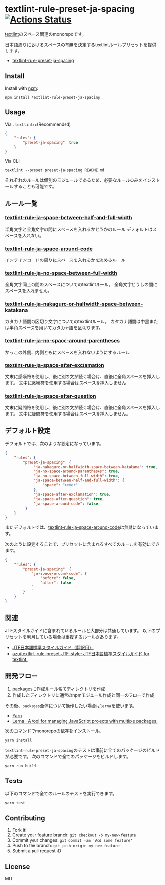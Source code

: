 # textlint-rule-preset-ja-spacing [![Actions Status](https://github.com/textlint-ja/textlint-rule-preset-ja-spacing/workflows/test/badge.svg)](https://github.com/textlint-ja/textlint-rule-preset-ja-spacing/actions?query=workflow%3A"test")

[textlint](https://textlint.github.io/)のスペース関連のmonorepoです。

日本語周りにおけるスペースの有無を決定するtextlintルールプリセットを提供します。

- [textlint-rule-preset-ja-spacing](./packages/textlint-rule-preset-ja-spacing)

## Install

Install with [npm](https://www.npmjs.com/):

    npm install textlint-rule-preset-ja-spacing

## Usage

Via `.textlintrc`(Recommended)

```json
{
    "rules": {
        "preset-ja-spacing": true
    }
}
```

Via CLI

```
textlint --preset preset-ja-spacing README.md
```


それぞれのルールは個別のモジュールであるため、必要なルールのみをインストールすることも可能です。

## ルール一覧

### [textlint-rule-ja-space-between-half-and-full-width](./packages/textlint-rule-ja-space-between-half-and-full-width)

半角文字と全角文字の間にスペースを入れるかどうかのルール
デフォルトはスペースを入れない。

### [textlint-rule-ja-space-around-code](./packages/textlint-rule-ja-space-around-code)

インラインコードの周りにスペースを入れるかを決めるルール

### [textlint-rule-ja-no-space-between-full-width](./packages/textlint-rule-ja-no-space-between-full-width)

全角文字同士の間のスペースについてのtextlintルール。
全角文字どうしの間にスペースを入れません。

### [textlint-rule-ja-nakaguro-or-halfwidth-space-between-katakana](packages/textlint-rule-ja-nakaguro-or-halfwidth-space-between-katakana)

カタカナ語間の区切り文字についてのtextlintルール。
カタカナ語間は中黒または半角スペースを用いてカタカナ語を区切ります。

### [textlint-rule-ja-no-space-around-parentheses](packages/textlint-rule-ja-no-space-around-parentheses)

かっこの外側、内側ともにスペースを入れないようにするルール

### [textlint-rule-ja-space-after-exclamation](packages/textlint-rule-ja-space-after-exclamation)

文末に感嘆符を使用し、後に別の文が続く場合は、直後に全角スペースを挿入します。
文中に感嘆符を使用する場合はスペースを挿入しません

### [textlint-rule-ja-space-after-question](packages/textlint-rule-ja-space-after-question)

文末に疑問符を使用し、後に別の文が続く場合は、直後に全角スペースを挿入します。
文中に疑問符を使用する場合はスペースを挿入しません。

## デフォルト設定

デフォルトでは、次のような設定になっています。

```json
{
    "rules": {
        "preset-ja-spacing": {
             "ja-nakaguro-or-halfwidth-space-between-katakana": true,
             "ja-no-space-around-parentheses": true,
             "ja-no-space-between-full-width": true,
             "ja-space-between-half-and-full-width": {
                 "space": "never"
             },
             "ja-space-after-exclamation": true,
             "ja-space-after-question": true,
             "ja-space-around-code": false,
         }
    }
}
```

またデフォルトでは、[textlint-rule-ja-space-around-code](https://github.com/textlint-ja/textlint-rule-preset-ja-spacing/tree/master/packages/textlint-rule-ja-space-around-code)は無効になっています。

次のように設定することで、プリセットに含まれるすべてのルールを有効にできます。

```json
{
    "rules": {
        "preset-ja-spacing": {
            "ja-space-around-code": {
                "before": false,
                "after": false
            }
        }
    }
}
```

## 関連

JTFスタイルガイドに含まれているルールと大部分は共通しています。
以下のプリセットを利用している場合は重複するルールがあります。

- [JTF日本語標準スタイルガイド（翻訳用）](https://www.jtf.jp/jp/style_guide/styleguide_top.html "JTF日本語標準スタイルガイド（翻訳用）")
- [azu/textlint-rule-preset-JTF-style: JTF日本語標準スタイルガイド for textlint.](https://github.com/azu/textlint-rule-preset-JTF-style "azu/textlint-rule-preset-JTF-style: JTF日本語標準スタイルガイド for textlint.")

## 開発フロー

1. [packages](./packages)に作成ルール名でディレクトリを作成
2. 作成したディレクトリに通常のnpmモジュール作成と同一のフローで作成

その後、`packages`全体について操作したい場合は`lerna`を使います。

- [Yarn](https://classic.yarnpkg.com/en/)
- [Lerna · A tool for managing JavaScript projects with multiple packages.](https://lernajs.io/ "Lerna · A tool for managing JavaScript projects with multiple packages.")

次のコマンドでmonorepoの依存をインストール。

    yarn install
    
`textlint-rule-preset-ja-spacing`のテストは事前に全てのパッケージのビルドが必要です。
次のコマンドで全てのパッケージをビルドします。    

    yarn run build

## Tests

以下のコマンドで全てのルールのテストを実行できます。

    yarn test

## Contributing

1. Fork it!
2. Create your feature branch: `git checkout -b my-new-feature`
3. Commit your changes: `git commit -am 'Add some feature'`
4. Push to the branch: `git push origin my-new-feature`
5. Submit a pull request :D

## License

MIT
